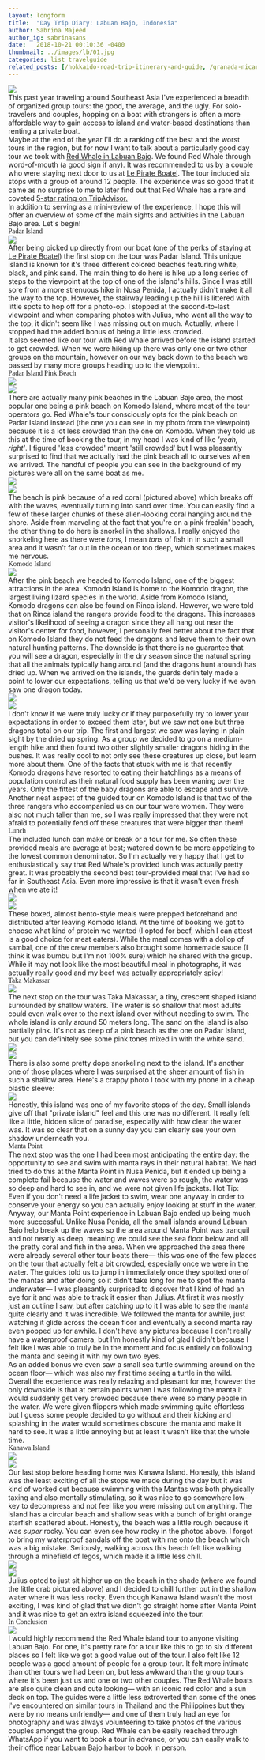 ```yaml
---
layout: longform
title:  "Day Trip Diary: Labuan Bajo, Indonesia"
author: Sabrina Majeed
author_ig: sabrinasans
date:   2018-10-21 00:10:36 -0400
thumbnail: ../images/lb/01.jpg
categories: list travelguide
related_posts: [/hokkaido-road-trip-itinerary-and-guide, /granada-nicaragua-travel-guide]
---
```


<img class="mt3-ns mt3 mb4-ns mb3" src="../images/lb/00.jpg">

<p class="pb3" style="max-width: 650px; margin: auto;">This past year traveling around Southeast Asia I've experienced a breadth of organized group tours: the good, the average, and the ugly. For solo-travelers and couples, hopping on a boat with strangers is often a more affordable way to gain access to island and water-based destinations than renting a private boat.</p>

<p class="pb3" style="max-width: 650px; margin: auto;">Maybe at the end of the year I'll do a ranking off the best and the worst tours in the region, but for now I want to talk about a particularly good day tour we took with <a href="http://redwhaledc.com/price/daily-speedboat-tour" target="new">Red Whale in Labuan Bajo</a>. We found Red Whale through word-of-mouth (a good sign if any). It was recommended to us by a couple who were staying next door to us at <a href="http://theinnbox.co/le-pirate-boatel-labuan-bajo-review/" target="new">Le Pirate Boatel</a>. The tour included six stops with a group of around 12 people. The experience was so good that it came as no surprise to me to later find out that Red Whale has a rare and coveted <a href="https://www.tripadvisor.com/Attraction_Review-g1777483-d8178739-Reviews-Red_Whale_Dive_Center_Tours-Labuan_Bajo_Flores_East_Nusa_Tenggara.html" target="new">5-star rating on TripAdvisor.</a></p>

<p class="pb3 pb4-ns" style="max-width: 650px; margin: auto;">In addition to serving as a mini-review of the experience, I hope this will offer an overview of some of the main sights and activities in the Labuan Bajo area. Let's begin!</p>

<p class="f3 pt3 pb3 lh-title" style="font-family: 'Gilroy-ExtraBold'; max-width: 650px; margin: auto;">Padar Island</p>

<div class="fl w-100 mb3 mb4-ns">
<img src="../images/lb/01.jpg">
</div>

<p id="anchor" class="pb3" style="max-width: 650px; margin: auto;">
After being picked up directly from our boat (one of the perks of staying at <a href="http://theinnbox.co/le-pirate-boatel-labuan-bajo-review/" target="new">Le Pirate Boatel</a>) the first stop on the tour was Padar Island. This unique island is known for it's three different colored beaches featuring white, black, and pink sand. The main thing to do here is hike up a long series of steps to the viewpoint at the top of one of the island's hills. Since I was still sore from a more strenuous hike in Nusa Penida, I actually didn't make it all the way to the top. However, the stairway leading up the hill is littered with little spots to hop off for a photo-op. I stopped at the second-to-last viewpoint and when comparing photos with Julius, who went all the way to the top, it didn't seem like I was missing out on much. Actually, where I stopped had the added bonus of being a little less crowded.</p>

<p class="pb3 pb4-ns" style="max-width: 650px; margin: auto;">
It also seemed like our tour with Red Whale arrived before the island started to get crowded. When we were hiking up there was only one or two other groups on the mountain, however on our way back down to the beach we passed by many more groups heading up to the viewpoint.</p>


<p class="f3 pt3 pb3 lh-title" style="font-family: 'Gilroy-ExtraBold'; max-width: 650px; margin: auto;">Padar Island Pink Beach</p>

<div class="fl w-100 w-50-ns pr1-ns mb1 mb0-ns">
<img src="../images/lb/02.jpg">
</div>
<div class="fl w-100 w-50-ns pl1-ns mb3 mb4-ns">
<img src="../images/lb/03.jpg">
</div>

<p class="pb3 pb4-ns" style="max-width: 650px; margin: auto;">
There are actually many pink beaches in the Labuan Bajo area, the most popular one being a pink beach on Komodo Island, where most of the tour operators go. Red Whale's tour consciously opts  for the pink beach on Padar Island instead (the one you can see in my photo from the viewpoint) because it is a lot less crowded than the one on Komodo. When they told us this at the time of booking the tour, in my head I was kind of like <i>'yeah, right'</i>. I figured 'less crowded' meant 'still crowded' but I was pleasantly surprised to find that we actually had the pink beach all to ourselves when we arrived. The handful of people you can see in the background of my pictures were all on the same boat as me.</p>

<div class="fl w-100 w-50-ns pr1-ns mb1 mb0-ns">
<img src="../images/lb/04.jpg">
</div>
<div class="fl w-100 w-50-ns pl1-ns mb3 mb4-ns">
<img src="../images/lb/05.jpg">
</div>

<p class="pb3 pb4-ns" style="max-width: 650px; margin: auto;">
The beach is pink because of a red coral (pictured above) which breaks off with the waves, eventually turning into sand over time. You can easily find a few of these larger chunks of these alien-looking coral hanging around the shore. Aside from marveling at the fact that you're on a pink freakin' beach, the other thing to do here is snorkel in the shallows. I really enjoyed the snorkeling here as there were <i>tons</i>, I mean <i>tons</i> of fish in in such a small area and it wasn't far out in the ocean or too deep, which sometimes makes me nervous.</p>


<p class="f3 pt3 pb3 lh-title" style="font-family: 'Gilroy-ExtraBold'; max-width: 650px; margin: auto;">Komodo Island</p>

<div class="fl w-100 mb3 mb4-ns">
<img src="../images/lb/06.jpg">
</div>

<p class="pb3 pb4-ns" style="max-width: 650px; margin: auto;">
After the pink beach we headed to Komodo Island, one of the biggest attractions in the area. Komodo Island is home to the Komodo dragon, the largest living lizard species in the world. Aside from Komodo Island, Komodo dragons can also be found on Rinca island. However, we were told that on Rinca island the rangers provide food to the dragons. This increases visitor's likelihood of seeing a dragon since they all hang out near the visitor's center for food, however, I personally feel better about the fact that on Komodo Island they do not feed the dragons and leave them to their own natural hunting patterns. The downside is that there is no guarantee that you will see a dragon, especially in the dry season since the natural spring that all the animals typically hang around (and the dragons hunt around) has dried up. When we arrived on the islands, the guards definitely made a point to lower our expectations, telling us that we'd be very lucky if we even saw one dragon today.</p>

<div class="fl w-100 w-50-ns pr1-ns mb1 mb0-ns">
<img src="../images/lb/07.jpg">
</div>
<div class="fl w-100 w-50-ns pl1-ns mb3 mb4-ns">
<img src="../images/lb/08.jpg">
</div>

<p class="pb3" style="max-width: 650px; margin: auto;">
I don't know if we were truly lucky or if they purposefully try to lower your expectations in order to exceed them later, but we saw not one but three dragons total on our trip. The first and largest we saw was laying in plain sight by the dried up spring. As a group we decided to go on a medium-length hike and then found two other slightly smaller dragons hiding in the bushes. It was really cool to not only see these creatures up close, but learn more about them. One of the facts that stuck with me is that recently Komodo dragons have resorted to eating their hatchlings as a means of population control as their natural food supply has been waning over the years. Only the fittest of the baby dragons are able to escape and survive.</p>

<p class="pb3 pb4-ns" style="max-width: 650px; margin: auto;">
Another neat aspect of the guided tour on Komodo Island is that two of the three rangers who accompanied us on our tour were women. They were also not much taller than me, so I was really impressed that they were not afraid to potentially fend off these creatures that were bigger than them!</p>


<p class="f3 pt3 pb3 lh-title" style="font-family: 'Gilroy-ExtraBold'; max-width: 650px; margin: auto;">Lunch</p>

<p class="pb3 pb4-ns" style="max-width: 650px; margin: auto;">
The included lunch can make or break or a tour for me. So often these provided meals are average at best; watered down to be more appetizing to the lowest common denominator. So I'm actually very happy that I get to enthusiastically say that Red Whale's provided lunch was actually pretty great. It was probably the second best tour-provided meal that I've had so far in Southeast Asia. Even more impressive is that it wasn't even fresh when we ate it!</p>

<div class="fl w-100 w-50-ns pr1-ns mb1 mb0-ns">
<img src="../images/lb/17.jpg">
</div>
<div class="fl w-100 w-50-ns pl1-ns mb3 mb4-ns">
<img src="../images/lb/16.jpg">
</div>

<p class="pb3 pb4-ns" style="max-width: 650px; margin: auto;">
These boxed, almost bento-style meals were prepped beforehand and distributed after leaving Komodo Island. At the time of booking we got to choose what kind of protein we wanted (I opted for beef, which I can attest is a good choice for meat eaters). While the meal comes with a dollop of sambal, one of the crew members also brought some homemade sauce (I think it was bumbu but I'm not 100% sure) which he shared with the group. While it may not look like the most beautiful meal in photographs, it was actually really good and my beef was actually appropriately spicy!</p>




<p class="f3 pt3 pb3 lh-title" style="font-family: 'Gilroy-ExtraBold'; max-width: 650px; margin: auto;">Taka Makassar</p>

<div class="fl w-100 mb3 mb4-ns">
<img src="../images/lb/09.jpg">
</div>

<p class="pb3 pb4-ns" style="max-width: 650px; margin: auto;">
The next stop on the tour was Taka Makassar, a tiny, crescent shaped island surrounded by shallow waters. The water is so shallow that most adults could even walk over to the next island over without needing to swim. The whole island is only around 50 meters long. The sand on the island is also partially pink. It's not as deep of a pink beach as the one on Padar Island, but you can definitely see some pink tones mixed in with the white sand.</p>

<div class="fl w-100 w-50-ns pr1-ns mb1 mb0-ns">
<img src="../images/lb/10.jpg">
</div>
<div class="fl w-100 w-50-ns pl1-ns mb3 mb4-ns">
<img src="../images/lb/11.jpg">
</div>

<p class="pb3 pb4-ns" style="max-width: 650px; margin: auto;">
There is also some pretty dope snorkeling next to the island. It's another one of those places where I was surprised at the sheer amount of fish in such a shallow area. Here's a crappy photo I took with my phone in a cheap plastic sleeve:</p>

<div class="fl w-100 mb3 mb4-ns">
<img src="../images/lb/18.jpg">
</div>

<p class="pb3 pb4-ns" style="max-width: 650px; margin: auto;">
Honestly, this island was one of my favorite stops of the day. Small islands give off that "private island" feel and this one was no different. It really felt like a little, hidden slice of paradise, especially with how clear the water was. It was so clear that on a sunny day you can clearly see your own shadow underneath you.</p>


<p class="f3 pt3 pb3 lh-title" style="font-family: 'Gilroy-ExtraBold'; max-width: 650px; margin: auto;">Manta Point</p>

<p class="pb3" style="max-width: 650px; margin: auto;">
The next stop was the one I had been most anticipating the entire day: the opportunity to see and swim with manta rays in their natural habitat. We had tried to do this at the Manta Point in Nusa Penida, but it ended up being a complete fail because the water and waves were so rough, the water was so deep and hard to see in, and we were not given life jackets. Hot Tip: Even if you don't need a life jacket to swim, wear one anyway in order to conserve your energy so you can actually enjoy looking at stuff in the water.</p>

<p class="pb3" style="max-width: 650px; margin: auto;">
Anyway, our Manta Point experience in Labuan Bajo ended up being much more successful. Unlike Nusa Penida, all the small islands around Labuan Bajo help break up the waves so the area around Manta Point was tranquil and not nearly as deep, meaning we could see the sea floor below and all the pretty coral and fish in the area. When we approached the area there were already several other tour boats there— this was one of the few places on the tour that actually felt a bit crowded, especially once we were in the water. The guides told us to jump in immediately once they spotted one of the mantas and after doing so it didn't take long for me to spot the manta underwater— I was pleasantly surprised to discover that I kind of had an eye for it and was able to track it easier than Julius. At first it was mostly just an outline I saw, but after catching up to it I was able to see the manta quite clearly and it was incredible. We followed the manta for awhile, just watching it glide across the ocean floor and eventually a second manta ray even popped up for awhile. I don't have any pictures because I don't really have a waterproof camera, but I'm honestly kind of glad I didn't because I felt like I was able to truly be in the moment and focus entirely on following the manta and seeing it with my own two eyes.</p>

<p class="pb3 pb4-ns" style="max-width: 650px; margin: auto;">
As an added bonus we even saw a small sea turtle swimming around on the ocean floor— which was also my first time seeing a turtle in the wild. Overall the experience was really relaxing and pleasant for me, however the only downside is that at certain points when I was following the manta it would suddenly get very crowded because there were so many people in the water. We were given flippers which made swimming quite effortless but I guess some people decided to go without and their kicking and splashing in the water would sometimes obscure the manta and make it hard to see. It was a little annoying but at least it wasn't like that the whole time.</p>


<p class="f3 pt3 pb3 lh-title" style="font-family: 'Gilroy-ExtraBold'; max-width: 650px; margin: auto;">Kanawa Island</p>

<div class="fl w-100 w-50-ns pr1-ns mb1 mb0-ns">
<img src="../images/lb/12.jpg">
</div>
<div class="fl w-100 w-50-ns pl1-ns mb3 mb4-ns">
<img src="../images/lb/13.jpg">
</div>

<p class="pb3 pb4-ns" style="max-width: 650px; margin: auto;">
Our last stop before heading home was Kanawa Island. Honestly, this island was the least exciting of all the stops we made during the day but it was kind of worked out because swimming with the Mantas was both physically taxing and also mentally stimulating, so it was nice to go somewhere low-key to decompress and not feel like you were missing out on anything. The island has a circular beach and shallow seas with a bunch of bright orange starfish scattered about. Honestly, the beach was a little rough because it was <i>super</i> rocky. You can even see how rocky in the photos above. I forgot to bring my waterproof sandals off the boat with me onto the beach which was a big mistake. Seriously, walking across this beach felt like walking through a minefield of legos, which made it a little less chill.</p>

<div class="fl w-100 w-50-ns pr1-ns mb1 mb0-ns">
<img src="../images/lb/14.jpg">
</div>
<div class="fl w-100 w-50-ns pl1-ns mb3 mb4-ns">
<img src="../images/lb/15.jpg">
</div>

<p class="pb3 pb4-ns" style="max-width: 650px; margin: auto;">
Julius opted to just sit higher up on the beach in the shade (where we found the little crab pictured above) and I decided to chill further out in the shallow water where it was less rocky. Even though Kanawa Island wasn't the most exciting, I was kind of glad that we didn't go straight home after Manta Point and it was nice to get an extra island squeezed into the tour.</p>


<p class="f3 pt3 pb3 lh-title" style="font-family: 'Gilroy-ExtraBold'; max-width: 650px; margin: auto;">In Conclusion</p>

<div class="fl w-100 mb3 mb4-ns">
<img src="../images/lb/19.jpg">
</div>

<p class="pb3 pb4-ns" style="max-width: 650px; margin: auto;">
I would highly recommend the Red Whale island tour to anyone visiting Labuan Bajo. For one, it's pretty rare for a tour like this to go to six different places so I felt like we got a good value out of the tour. I also felt like 12 people was a good amount of people for a group tour. It felt more intimate than other tours we had been on, but less awkward than the group tours where it's been just us and one or two other couples. The Red Whale boats are also quite clean and cute looking— with an iconic red color and a sun deck on top. The guides were a little less extroverted than some of the ones I've encountered on similar tours in Thailand and the Philippines but they were by no means unfriendly— and one of them truly had an eye for photography and was always volunteering to take photos of the various couples amongst the group. Red Whale can be easily reached through WhatsApp if you want to book a tour in advance, or you can easily walk to their office near Labuan Bajo harbor to book in person.</p>

